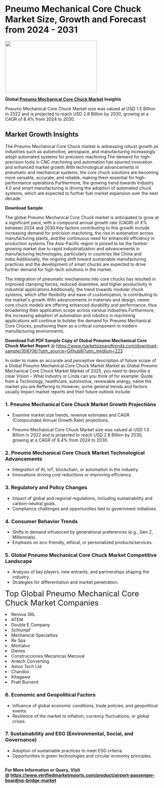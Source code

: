 <H1>Pneumo Mechanical Core Chuck Market Size, Growth and Forecast from 2024 - 2031</H1><img class="aligncenter size-medium wp-image-584254" src="https://thirdeyenews.in/wp-content/uploads/2024/09/Global-Market-Research-300x168.jpeg" alt="" width="300" height="168" /><p><strong>Global&nbsp;<a href="https://www.marketsizeandtrends.com/download-sample/358706/?utm_source=Github8j?utm_medium=223">Pneumo Mechanical Core Chuck Market</a> Insights</strong></p><p>Pneumo Mechanical Core Chuck Market size was valued at USD 1.5 Billion in 2022 and is projected to reach USD 2.8 Billion by 2030, growing at a CAGR of 8.4% from 2024 to 2030.</p><p><h2>Market Growth Insights</h2><p>The Pneumo Mechanical Core Chuck market is witnessing robust growth as industries such as automotive, aerospace, and manufacturing increasingly adopt automated systems for precision machining.The demand for high-precision tools in CNC machining and automation has spurred innovation and enhanced market growth.With technological advancements in pneumatic and mechanical systems, the core chuck solutions are becoming more versatile, accurate, and reliable, making them essential for high-performance operations.Furthermore, the growing trend towards Industry 4.0 and smart manufacturing is driving the adoption of automated chuck systems, which are expected to further fuel market expansion over the next decade.</p><p><strong>Download Sample</strong></p><p>The global Pneumo Mechanical Core Chuck market is anticipated to grow at a significant pace, with a compound annual growth rate (CAGR) of X% between 2024 and 2030.Key factors contributing to this growth include increasing demand for precision machining, the rise in automation across manufacturing plants, and the continuous need for enhanced efficiency in production systems.The Asia-Pacific region is poised to be the fastest-growing market due to rapid industrialization and advancements in manufacturing technologies, particularly in countries like China and India.Additionally, the ongoing shift toward sustainable manufacturing practices and the development of smart chucks are expected to drive further demand for high-tech solutions in the market.<p>The integration of pneumatic mechanisms into core chucks has resulted in improved clamping forces, reduced downtime, and higher productivity in industrial applications.Additionally, the trend towards modular chuck systems, which offer flexibility and ease of customization, is contributing to the market's growth.With advancements in materials and design, newer core chuck models are offering enhanced durability and performance, thus broadening their application scope across various industries.Furthermore, the increasing adoption of automation and robotics in machining applications will continue to bolster the demand for Pneumo Mechanical Core Chucks, positioning them as a critical component in modern manufacturing environments.</p><p><span class=""><strong>Download Full PDF Sample Copy of Global Pneumo Mechanical Core Chuck Market Report</strong> @ <a href="https://www.marketsizeandtrends.com/download-sample/358706/?utm_source=Github8j?utm_medium=223" target="_blank">https://www.marketsizeandtrends.com/download-sample/358706/?utm_source=Github8j?utm_medium=223</a></span></p><p>In order to make an accurate and perceptive description of future scope of a Global&nbsp;Pneumo Mechanical Core Chuck Market Market as Global&nbsp;Pneumo Mechanical Core Chuck Market Market of 2025, you need to describe a clear Vision &ndash; What Industry or Linda can you think of for example: Quote from a Technology, healthcare, automotive, renewable energy, name the market you are Reffering to.However, some general trends and factors usually impact market reports and their future outlook include:</p><h3>1.&nbsp;<strong>Pneumo Mechanical Core Chuck Market Growth Projections</strong></h3><ul><li>Examine market size trends, revenue estimates and CAGR (Compounded Annual Growth Rate) projections.</li><li><p>Pneumo Mechanical Core Chuck Market size was valued at USD 1.5 Billion in 2022 and is projected to reach USD 2.8 Billion by 2030, growing at a CAGR of 8.4% from 2024 to 2030.</p></li></ul><h3>2.&nbsp;<strong>Pneumo Mechanical Core Chuck Market Technological Advancements</strong></h3><ul><li>Integration of AI, IoT, blockchain, or automation in the industry.</li><li>Innovations driving cost reductions or improving efficiency.</li></ul><h3>3.&nbsp;<strong>Regulatory and Policy Changes</strong></h3><ul><li>Impact of global and regional regulations, including sustainability and carbon-neutral goals.</li><li>Compliance challenges and opportunities tied to government initiatives.</li></ul><h3>4.&nbsp;<strong>Consumer Behavior Trends</strong></h3><ul><li>Shifts in demand influenced by generational preferences (e.g., Gen Z, Millennials).</li><li>Emphasis on eco-friendly, ethical, or personalized products/services.</li></ul><h3>5.&nbsp;<strong>Global Pneumo Mechanical Core Chuck Market Competitive Landscape</strong></h3><ul><li>Analysis of key players, new entrants, and partnerships shaping the industry.</li><li>Strategies for differentiation and market penetration.</li></ul><p data-pm-slice="1 1 []"><span style="color: inherit; font-family: inherit; font-size: 25px;">Top Global Pneumo Mechanical Core Chuck Market Companies</span></p><div class="" data-test-id=""><p><li>Renova SRL</li><li> ATEM</li><li> Double E Company</li><li> Schlumpf</li><li> Mechanical Specialties</li><li> Re Spa</li><li> Montalvo</li><li> Dienes</li><li> Construcciones Mecanicas Mecoval</li><li> Antech Converting</li><li> Aston Tech Ltd</li><li> Chandox</li><li> Kitagawa</li><li> Pratt Burnerd</li></p></div><h3>6.&nbsp;<strong>Economic and Geopolitical Factors</strong></h3><ul><li>Influence of global economic conditions, trade policies, and geopolitical events.</li><li>Resilience of the market to inflation, currency fluctuations, or global crises.</li></ul><h3>7.&nbsp;<strong>Sustainability and ESG (Environmental, Social, and Governance)</strong></h3><ul><li>Adoption of sustainable practices to meet ESG criteria.</li><li>Opportunities in green technologies and circular economy principles.</li></ul><h2><strong style="font-size: 14px;">For More Information or Query, Visit @&nbsp;</strong><a style="background-color: #ffffff; font-size: 14px;" href="https://www.marketsizeandtrends.com/report/pneumo-mechanical-core-chuck-market/" target="_blank">https://www.verifiedmarketreports.com/product/airport-passenger-boarding-bridge-market</a></h2>